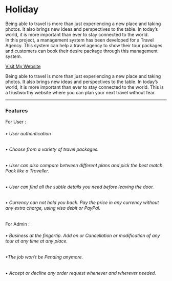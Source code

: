 <h1>Holiday</h1>

<p>Being able to travel is more than just experiencing a new place and taking photos. It also brings new ideas and perspectives to the table. In today’s world, it is more important than ever to stay connected to the world. 
<br/>
In this project, a management system has been developed for a Travel Agency. This  system can help a travel agency to show their tour packages and customers can book their desire package through this management system.

<a href="https://holyday-84b35.web.app/">Visit My Website</a>
</p>

<p>Being able to travel is more than just experiencing a new place and taking photos. It also brings new ideas and perspectives to the table. In today’s world, it is more important than ever to stay connected to the world. This is a trustworthy website where you can plan your next travel without fear. </p>
<hr>
<h3>Features </h3>


<p>For User : </p>
<h6>• User authentication 
</h6>
<h6>• Choose from a variety of travel packages. </h6>
<h6>• User can also compare between different plans and pick the best match 
Pack like a Traveller.
</h6>
<h6>• User can find all the subtle details you need before leaving the door. 
</h6>
<h6>• Currency can not hold you back. Pay the price in any currency without any extra charge, using visa debit or PayPal. </h6>



<p>For Admin : </p>
<h6>• Business at the fingertip. Add on or Cancellation or modification of any tour at any time at any place.  </h6>
<h6>•The job won't be Pending anymore.
</h6>
<h6>• Accept or decline any order request whenever and wherever needed.
</h6>






<!-- 

<br>


<p>User friendly and Modern Graphical User Interface </p>
<p>Locations and Contact Information availability of popular drug stores </p>
<p>Service ratings of different pharmacies</p>




<hr>


<h3>Emergency Ambulance Service  </h3>

<p>Ambulances are equipped for taking sick or injured people to and from hospital, especially in the cases of emergencies. Through our management system, one can avail emergency ambulance services.</p>
 <hr>


<h3>Health Tips </h3>
<p>For a healthy lifestyle, one person should follow proper steps in life. Some health tips to lead a better life are as below. </p>
<h6>• Always eat healthy
 
</h6>
<h6>• Consume less salt and sugar
 </h6>
<h6>• Reduce intake of harmful fats 
</h6>
<h6>• Avoid harmful use of alcohol

</h6>
<h6>• Smoking should be avoided
 </h6>
 <h6>• Be active</h6>
 <h6>• Have regular health check ups>

 <br>

 -->
